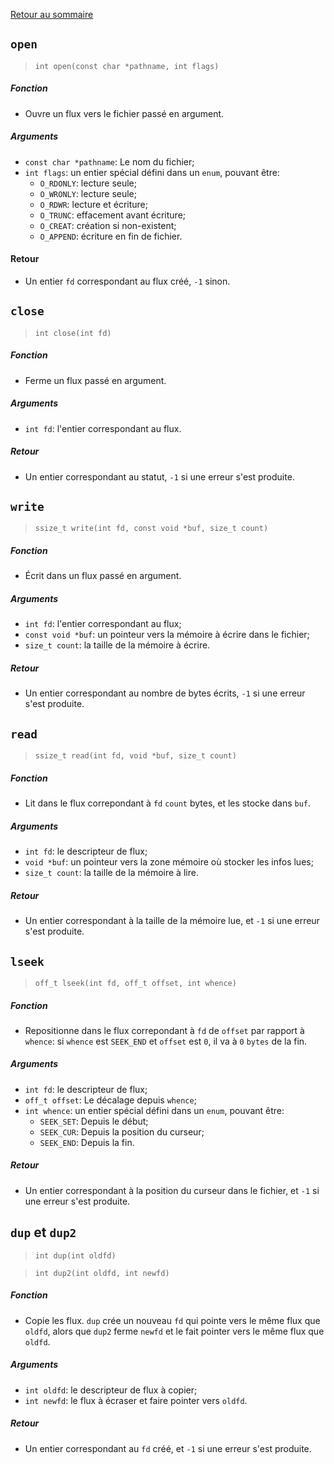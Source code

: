 <a href="http://skutnik.iiens.net/cours/OSS">Retour au sommaire</a>

## `open`

> `int open(const char *pathname, int flags)`

##### Fonction
- Ouvre un flux vers le fichier passé en argument.

##### Arguments
- `const char *pathname`: Le nom du fichier;
- `int flags`: un entier spécial défini dans un `enum`, pouvant être:
    - `O_RDONLY`: lecture seule;
    - `O_WRONLY`: lecture seule;
    - `O_RDWR`: lecture et écriture;
    - `O_TRUNC`: effacement avant écriture;
    - `O_CREAT`: création si non-existent;
    - `O_APPEND`: écriture en fin de fichier.

#### Retour
- Un entier `fd` correspondant au flux créé, `-1` sinon.

## `close`

> `int close(int fd)`

##### Fonction
- Ferme un flux passé en argument.

##### Arguments
- `int fd`: l'entier correspondant au flux.

##### Retour
- Un entier correspondant au statut, `-1` si une erreur s'est produite.

## `write`

> `ssize_t write(int fd, const void *buf, size_t count)`

##### Fonction
- Écrit dans un flux passé en argument.

##### Arguments
- `int fd`: l'entier correspondant au flux;
- `const void *buf`: un pointeur vers la mémoire à écrire dans le fichier;
- `size_t count`: la taille de la mémoire à écrire.

##### Retour
- Un entier correspondant au nombre de bytes écrits, `-1` si une erreur s'est produite.

## `read`

> `ssize_t read(int fd, void *buf, size_t count)`

##### Fonction
- Lit dans le flux correpondant à `fd` `count` bytes, et les stocke dans `buf`.

##### Arguments
- `int fd`: le descripteur de flux;
- `void *buf`: un pointeur vers la zone mémoire où stocker les infos lues;
- `size_t count`: la taille de la mémoire à lire.

##### Retour
- Un entier correspondant à la taille de la mémoire lue, et `-1` si une erreur s'est produite.

## `lseek`

> `off_t lseek(int fd, off_t offset, int whence)`

##### Fonction
- Repositionne dans le flux correpondant à `fd` de `offset` par rapport à `whence`: si `whence` est `SEEK_END` et `offset` est `0`, il va à `0` `bytes` de la fin.

##### Arguments
- `int fd`: le descripteur de flux;
- `off_t offset`: Le décalage depuis `whence`;
- `int whence`: un entier spécial défini dans un `enum`, pouvant être:
    - `SEEK_SET`: Depuis le début;
    - `SEEK_CUR`: Depuis la position du curseur;
    - `SEEK_END`: Depuis la fin.

##### Retour
- Un entier correspondant à la position du curseur dans le fichier, et `-1` si une erreur s'est produite.

## `dup` et `dup2`

> `int dup(int oldfd)`

> `int dup2(int oldfd, int newfd)`

##### Fonction
- Copie les flux. `dup` crée un nouveau `fd` qui pointe vers le même flux que `oldfd`, alors que `dup2` ferme `newfd` et le fait pointer vers le même flux que `oldfd`.

##### Arguments
- `int oldfd`: le descripteur de flux à copier;
- `int newfd`: le flux à écraser et faire pointer vers `oldfd`.

##### Retour
- Un entier correspondant au `fd` créé, et `-1` si une erreur s'est produite.
